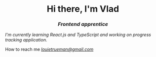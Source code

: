 <h1 align='center'>Hi there, I'm Vlad</h1>
<h3 align='center'><i>Frontend apprentice</i></h3>

<i> I'm currently learning React.js and TypeScript 
and working on progress tracking application.</i>

How to reach me <i>louietrueman@gmail.com</i>
   

<!--
**MaryutinVlad/MaryutinVlad** is a ✨ _special_ ✨ repository because its `README.md` (this file) appears on your GitHub profile.

Here are some ideas to get you started:

- 🔭 I’m currently working on ...
- 🌱 I’m currently learning ...
- 👯 I’m looking to collaborate on ...
- 🤔 I’m looking for help with ...
- 💬 Ask me about ...
- 📫 How to reach me: ...
- 😄 Pronouns: ...
- ⚡ Fun fact: ...
-->
